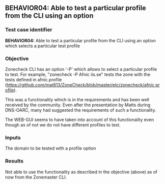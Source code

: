 ## BEHAVIOR04: Able to test a particular profile from the CLI using an option

### Test case identifier

**BEHAVIOR04:** Able to test a particular profile from the CLI using an option
which selects a particular test profile

### Objective 
Zonecheck CLI has an option '-P' which allows to select a particular profile to
test. For example, "zonecheck -P Afnic iis.se" tests the zone with the tests
defined in afnic.profile
(https://github.com/mat813/ZoneCheck/blob/master/etc/zonecheck/afnic.profile). 

This was a functionality which is in the requirements and has been well received
by the community. Even after the presentation by Matts during DNS-OARC, many had
suggested the requirements of such a functionality. 

The WEB-GUI seems to have taken into account of this functionality even though
as of not we do not have different profiles to test.

### Inputs

The domain to be tested with a profile option

### Results

Not able to use the functionality as described in the objective (above) as of
now from the Zonemaster CLI.





